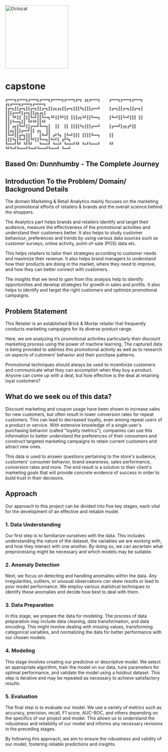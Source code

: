 <img src="https://user-images.githubusercontent.com/81953271/124010886-b571ca80-d9df-11eb-86ac-b358c48ac6aa.png" width="200" height="200" alt="Octocat" title="Github logo">

# capstone
```plaintext
╔═══╗╔═══╗╔═══╗╔═══╗╔════╗╔═══╗╔═╗ ╔╗╔═══╗    ╔═══╗╔═══╗╔═══╗  ╔╗╔═══╗╔═══╗╔════╗
║╔═╗║║╔═╗║║╔═╗║║╔═╗║║╔╗╔╗║║╔═╗║║║╚╗║║║╔══╝    ║╔═╗║║╔═╗║║╔═╗║  ║║║╔══╝║╔═╗║║╔╗╔╗║
║║ ╚╝║║ ║║║╚═╝║║╚══╗╚╝║║╚╝║║ ║║║╔╗╚╝║║╚══╗    ║╚═╝║║╚═╝║║║ ║║  ║║║╚══╗║║ ╚╝╚╝║║╚╝
║║ ╔╗║╚═╝║║╔══╝╚══╗║  ║║  ║║ ║║║║╚╗║║║╔══╝    ║╔══╝║╔╗╔╝║║ ║║╔╗║║║╔══╝║║ ╔╗  ║║  
║╚═╝║║╔═╗║║║   ║╚═╝║ ╔╝╚╗ ║╚═╝║║║ ║║║║╚══╗    ║║   ║║║╚╗║╚═╝║║╚╝║║╚══╗║╚═╝║ ╔╝╚╗ 
╚═══╝╚╝ ╚╝╚╝   ╚═══╝ ╚══╝ ╚═══╝╚╝ ╚═╝╚═══╝    ╚╝   ╚╝╚═╝╚═══╝╚══╝╚═══╝╚═══╝ ╚══╝ 
```                       
## Based On: Dunnhumby - The Complete Journey

## Introduction To the Problem/ Domain/ Background Details

The domain Marketing & Retail Analytics mainly focuses on the marketing and promotional efforts of retailers & brands and the overall science behind the shoppers.

The Analytics part helps brands and retailers identify and target their audience, measure the effectiveness of the promotional activities and understand their customers better. It also helps to study customer behaviour, preferences and trends by using various data sources such as customer surveys, online activity, point-of-sale (POS) data etc. 

This helps retailers to tailor their strategies according to customer needs and maximize their revenue. It also helps brand managers to understand how their products are doing in the market, where they need to improve, and how they can better connect with customers.

The insights that we tend to gain from this analysis help to identify opportunities and develop strategies for growth in sales and profits. It also helps to identify and target the right customers and optimize promotional campaigns.

## Problem Statement

This Retailer is an established Brick & Mortar retailer that frequently conducts marketing campaigns for its diverse product range. 

Here, we are analyzing it’s promotional activities particularly their discount marketing process using the power of machine learning. The captured data is being provided to address this promotional activity as well as to research on aspects of cutomers’ behavior and their purchase patterns.

Promotional techniques should always be used to incentivize customers and communicate what they can accomplish when they buy a product. Anyone can come up with a deal, but how effective is the deal at retaining loyal customers?

## What do we seek ou of this data?

Discount marketing and coupon usage have been shown to increase sales for new customers, but often result in lower conversion rates for repeat customers. This can lead to decreased loyalty, even among repeat users of a product or service. With extensive knowledge of a single user's purchasing behavior (called "loyalty metrics"), companies can use this information to better understand the preferences of their consumers and construct targeted marketing campaigns to retain current customers and attract new ones.

This data is used to answer questions pertaining to the store's audience, customers' consumer behavior, brand awareness, sales performance, conversion rates and more. The end result is a solution to their client's marketing goals that will provide concrete evidence of success in order to build trust in their decisions.

## Approach

Our approach to this project can be divided into five key stages, each vital for the development of an effective and reliable model.

### 1. Data Understanding
Our first step is to familiarize ourselves with the data. This includes understanding the nature of the dataset, the variables we are working with, and how they interact with one another. By doing so, we can ascertain what preprocessing might be necessary and which models may be suitable.

### 2. Anomaly Detection
Next, we focus on detecting and handling anomalies within the data. Any irregularities, outliers, or unusual observations can skew results or lead to poor model performance. We employ various statistical techniques to identify these anomalies and decide how best to deal with them.

### 3. Data Preparation
In this stage, we prepare the data for modeling. The process of data preparation may include data cleaning, data transformation, and data encoding. This might involve dealing with missing values, transforming categorical variables, and normalizing the data for better performance with our chosen models.

### 4. Modeling
This stage involves creating our predictive or descriptive model. We select an appropriate algorithm, train the model on our data, tune parameters for optimal performance, and validate the model using a holdout dataset. This step is iterative and may be repeated as necessary to achieve satisfactory results.

### 5. Evaluation
The final step is to evaluate our model. We use a variety of metrics such as accuracy, precision, recall, F1 score, AUC-ROC, and others depending on the specifics of our project and model. This allows us to understand the robustness and reliability of our model and informs any necessary revisions in the preceding stages.

By following this approach, we aim to ensure the robustness and validity of our model, fostering reliable predictions and insights.



                                                          
                                   
                                   


                                                                                                                                                                                          
                                                                                                                                                                                          
